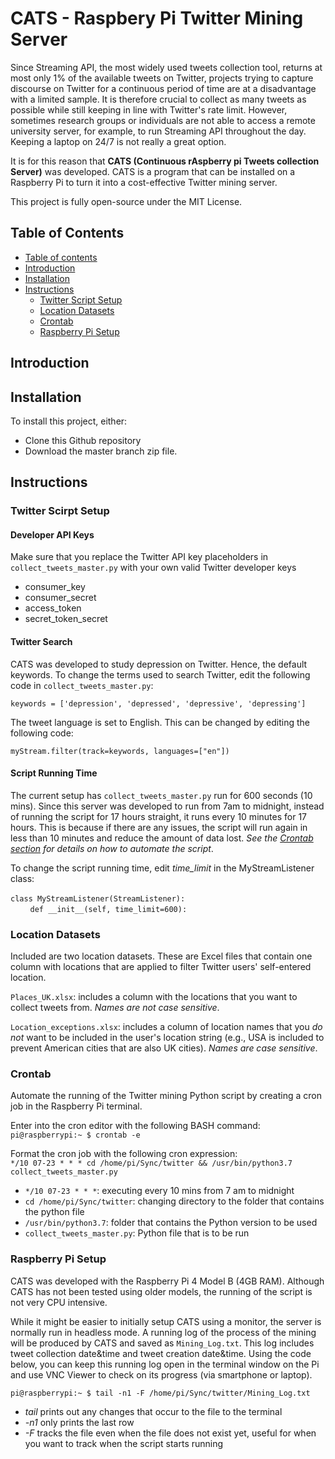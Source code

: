 # CATS - Raspbery Pi Twitter Mining Server
Since Streaming API, the most widely used tweets collection tool, returns at most only 1% of the available tweets on Twitter, projects trying to capture discourse on Twitter for a continuous period of time are at a disadvantage with a limited sample. It is therefore crucial to collect as many tweets as possible while still  keeping in line with Twitter's rate limit. However, sometimes research groups or individuals are not able to access a remote university server, for example, to run Streaming API throughout the day. Keeping a laptop on 24/7 is not really a great option. <br />

It is for this reason that **CATS (Continuous rAspberry pi Tweets collection Server)** was developed. CATS is a program that can be installed on a Raspberry Pi to turn it into a cost-effective Twitter mining server.<br />

This project is fully open-source under the MIT License.

## Table of Contents ##
<!--ts-->
   * [Table of contents](#table-of-contents)
   * [Introduction](#introduction)
   * [Installation](#installation)
   * [Instructions](#instructions)
      * [Twitter Script Setup](#twitter-script-setup)
      * [Location Datasets](#location-datasets)
      * [Crontab](#crontab)
      * [Raspberry Pi Setup](#raspberry-pi-setup)
<!--te-->

## Introduction ##

## Installation ##
To install this project, either:
* Clone this Github repository 
* Download the master branch zip file.


## Instructions ##

### Twitter Scirpt Setup ###
#### Developer API Keys ####
Make sure that you replace the Twitter API key placeholders in `collect_tweets_master.py` with your own valid Twitter developer keys
* consumer_key
* consumer_secret
* access_token
* secret_token_secret<br />

#### Twitter Search ####
CATS was developed to study depression on Twitter. Hence, the default keywords. To change the terms used to search Twitter, edit the following code in `collect_tweets_master.py`:<br />

`keywords = ['depression', 'depressed', 'depressive', 'depressing']`<br />

The tweet language is set to English. This can be changed by editing the following code:<br />

`myStream.filter(track=keywords, languages=["en"])`<br />

#### Script Running Time ####
The current setup has `collect_tweets_master.py` run for 600 seconds (10 mins). Since this server was developed to run from 7am to midnight, instead of running the script for 17 hours straight, it runs every 10 minutes for 17 hours. This is because if there are any issues, the script will run again in less than 10 minutes and reduce the amount of data lost. _See the [Crontab section](#crontab) for details on how to automate the script_.<br />

To change the script running time, edit _time_limit_ in the MyStreamListener class:<br /><br />
`class MyStreamListener(StreamListener):`<br />
&nbsp;&nbsp;&nbsp;&nbsp;&nbsp;&nbsp;&nbsp;&nbsp;`def __init__(self, time_limit=600):`

### Location Datasets ###
Included are two location datasets. These are Excel files that contain one column with locations that are applied to filter Twitter users' self-entered location.<br />

`Places_UK.xlsx`: includes a column with the locations that you want to collect tweets from. _Names are not case sensitive_.<br />

`Location_exceptions.xlsx`: includes a column of location names that you _do not_ want to be included in the user's location string
(e.g., USA is included to prevent American cities that are also UK cities). _Names are case sensitive_.

### Crontab ###
Automate the running of the Twitter mining Python script by creating a cron job in the Raspberry Pi terminal.<br />

Enter into the cron editor with the following BASH command:<br />
`pi@raspberrypi:~ $ crontab -e`<br />
  
Format the cron job with the following cron expression:<br />
`*/10 07-23 * * * cd /home/pi/Sync/twitter && /usr/bin/python3.7 collect_tweets_master.py`  

* `*/10 07-23 * * *`: executing every 10 mins from 7 am to midnight
* `cd /home/pi/Sync/twitter`: changing directory to the folder that contains the python file
* `/usr/bin/python3.7`: folder that contains the Python version to be used
* `collect_tweets_master.py`: Python file that is to be run

### Raspberry Pi Setup ###
CATS was developed with the Raspberry Pi 4 Model B (4GB RAM). Although CATS has not been tested using older models, the running of the script is not very CPU intensive. <br />

While it might be easier to initially setup CATS using a monitor, the server is normally run in headless mode. A running log of the process of the mining will be produced by CATS and saved as `Mining_Log.txt`. This log includes tweet collection date&time and tweet creation date&time. Using the code below, you can keep this running log open in the terminal window on the Pi and use VNC Viewer to check on its progress (via smartphone or laptop).<br />

`pi@raspberrypi:~ $ tail -n1 -F /home/pi/Sync/twitter/Mining_Log.txt`
* _tail_ prints out any changes that occur to the file to the terminal 
* _-n1_ only prints the last row
* _-F_ tracks the file even when the file does not exist yet, useful for when you want to track when the script starts running
